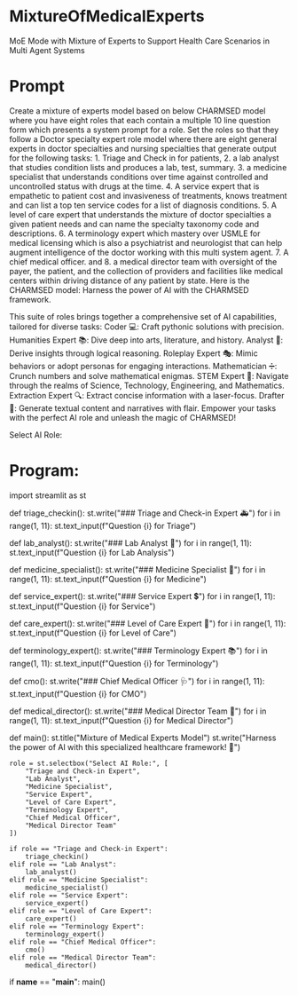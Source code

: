 # MixtureOfMedicalExperts
MoE Mode with Mixture of Experts to Support Health Care Scenarios in Multi Agent Systems

# Prompt

Create a mixture of experts model based on below CHARMSED model where you have eight roles that each contain a multiple 10 line question form which presents a system prompt for a role.  Set the roles so that they follow a Doctor specialty expert role model where there are eight general experts in doctor specialties and nursing specialties that generate output for the following tasks:  1. Triage and Check in for patients, 2. a lab analyst that studies condition lists and produces a lab, test, summary.  3. a medicine specialist that understands conditions over time against controlled and uncontrolled status with drugs at the time.  4. A service expert that is empathetic to patient cost and invasiveness of treatments, knows treatment and can list a top ten service codes for a list of diagnosis conditions.  5. A level of care expert that understands the mixture of doctor specialties a given patient needs and can name the specialty taxonomy code and descriptions.  6. A terminology expert which mastery over USMLE for medical licensing which is also a psychiatrist and neurologist that can help augment intelligence of the doctor working with this multi system agent.  7. A chief medical officer. and 8. a medical director team with oversight of the payer, the patient, and the collection of providers and facilities like medical centers within driving distance of any patient by state.  Here is the CHARMSED model:  Harness the power of AI with the CHARMSED framework.

This suite of roles brings together a comprehensive set of AI capabilities, tailored for diverse tasks:
Coder 💻: Craft pythonic solutions with precision.
Humanities Expert 📚: Dive deep into arts, literature, and history.
Analyst 🤔: Derive insights through logical reasoning.
Roleplay Expert 🎭: Mimic behaviors or adopt personas for engaging interactions.
Mathematician ➗: Crunch numbers and solve mathematical enigmas.
STEM Expert 🔬: Navigate through the realms of Science, Technology, Engineering, and Mathematics.
Extraction Expert 🔍: Extract concise information with a laser-focus.
Drafter 📝: Generate textual content and narratives with flair.
Empower your tasks with the perfect AI role and unleash the magic of CHARMSED!

Select AI Role:

# Program:

import streamlit as st

def triage_checkin():
    st.write("### Triage and Check-in Expert 🚑")
    for i in range(1, 11):
        st.text_input(f"Question {i} for Triage")

def lab_analyst():
    st.write("### Lab Analyst 🧪")
    for i in range(1, 11):
        st.text_input(f"Question {i} for Lab Analysis")

def medicine_specialist():
    st.write("### Medicine Specialist 💊")
    for i in range(1, 11):
        st.text_input(f"Question {i} for Medicine")

def service_expert():
    st.write("### Service Expert 💲")
    for i in range(1, 11):
        st.text_input(f"Question {i} for Service")

def care_expert():
    st.write("### Level of Care Expert 🏥")
    for i in range(1, 11):
        st.text_input(f"Question {i} for Level of Care")

def terminology_expert():
    st.write("### Terminology Expert 📚")
    for i in range(1, 11):
        st.text_input(f"Question {i} for Terminology")

def cmo():
    st.write("### Chief Medical Officer 🩺")
    for i in range(1, 11):
        st.text_input(f"Question {i} for CMO")

def medical_director():
    st.write("### Medical Director Team 🏢")
    for i in range(1, 11):
        st.text_input(f"Question {i} for Medical Director")

def main():
    st.title("Mixture of Medical Experts Model")
    st.write("Harness the power of AI with this specialized healthcare framework! 🎉")

    role = st.selectbox("Select AI Role:", [
        "Triage and Check-in Expert",
        "Lab Analyst",
        "Medicine Specialist",
        "Service Expert",
        "Level of Care Expert",
        "Terminology Expert",
        "Chief Medical Officer",
        "Medical Director Team"
    ])

    if role == "Triage and Check-in Expert":
        triage_checkin()
    elif role == "Lab Analyst":
        lab_analyst()
    elif role == "Medicine Specialist":
        medicine_specialist()
    elif role == "Service Expert":
        service_expert()
    elif role == "Level of Care Expert":
        care_expert()
    elif role == "Terminology Expert":
        terminology_expert()
    elif role == "Chief Medical Officer":
        cmo()
    elif role == "Medical Director Team":
        medical_director()

if __name__ == "__main__":
    main()

